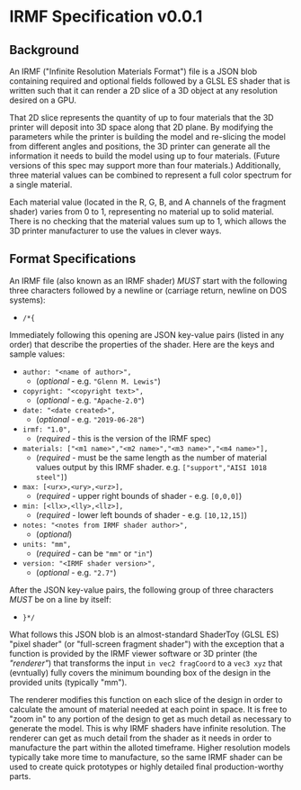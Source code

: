 # IRMF Specification v0.0.1

## Background

An IRMF ("Infinite Resolution Materials Format") file is a JSON blob containing
required and optional fields followed by a GLSL ES shader that is written such
that it can render a 2D slice of a 3D object at any resolution desired on a GPU.

That 2D slice represents the quantity of up to four materials that the 3D printer
will deposit into 3D space along that 2D plane. By modifying the parameters while
the printer is building the model and re-slicing the model from different angles
and positions, the 3D printer can generate all the information it needs to build
the model using up to four materials. (Future versions of this spec may support
more than four materials.) Additionally, three material values can be combined to
represent a full color spectrum for a single material.

Each material value (located in the R, G, B, and A channels of the fragment shader)
varies from 0 to 1, representing no material up to solid material. There is no
checking that the material values sum up to 1, which allows the 3D printer
manufacturer to use the values in clever ways.

## Format Specifications

An IRMF file (also known as an IRMF shader) *MUST* start with the following three
characters followed by a newline or (carriage return, newline on DOS systems):

* `/*{`

Immediately following this opening are JSON key-value pairs
(listed in any order) that describe the properties of the shader.
Here are the keys and sample values:

* `author: "<name of author>",`
  * (*optional* - e.g. `"Glenn M. Lewis"`)
* `copyright: "<copyright text>",`
  * (*optional* - e.g. `"Apache-2.0"`)
* `date: "<date created>",`
  * (*optional* - e.g. `"2019-06-28"`)
* `irmf: "1.0",`
  * (*required* - this is the version of the IRMF spec)
* `materials: ["<m1 name>","<m2 name>","<m3 name>","<m4 name>"],`
  * (*required* - must be the same length as the number of material values
     output by this IRMF shader. e.g. `["support","AISI 1018 steel"]`)
* `max: [<urx>,<ury>,<urz>],`
  * (*required* - upper right bounds of shader - e.g. `[0,0,0]`)
* `min: [<llx>,<lly>,<llz>],`
  * (*required* - lower left bounds of shader - e.g. `[10,12,15]`)
* `notes: "<notes from IRMF shader author>",`
  * (*optional*)
* `units: "mm",`
  * (*required* - can be `"mm"` or `"in"`)
* `version: "<IRMF shader version>",`
  * (*optional* - e.g. `"2.7"`)

After the JSON key-value pairs, the following group of three characters *MUST*
be on a line by itself:

* `}*/`

What follows this JSON blob is an almost-standard ShaderToy (GLSL ES)
"pixel shader" (or "full-screen fragment shader") with the exception that
a function is provided by the IRMF viewer software or 3D printer (the
*"renderer"*) that transforms the input `in vec2 fragCoord` to a `vec3 xyz`
that (evntually) fully covers the minimum bounding box of the design in the
provided units (typically "mm").

The renderer modifies this function on each slice of the design in order
to calculate the amount of material needed at each point in space. It is
free to "zoom in" to any portion of the design to get as much detail as
necessary to generate the model. This is why IRMF shaders have infinite
resolution. The renderer can get as much detail from the shader as it needs
in order to manufacture the part within the alloted timeframe. Higher
resolution models typically take more time to manufacture, so the same
IRMF shader can be used to create quick prototypes or highly detailed
final production-worthy parts.
